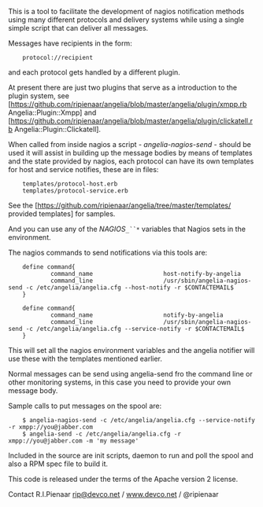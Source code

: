 This is a tool to facilitate the development of nagios notification
methods using many different protocols and delivery systems while
using a single simple script that can deliver all messages.

Messages have recipients in the form:

        protocol://recipient

and each protocol gets handled by a different plugin.

At present there are just two plugins that serve as a introduction to the
plugin system, see [https://github.com/ripienaar/angelia/blob/master/angelia/plugin/xmpp.rb Angelia::Plugin::Xmpp] and [https://github.com/ripienaar/angelia/blob/master/angelia/plugin/clickatell.rb Angelia::Plugin::Clickatell].

When called from inside nagios a script - _angelia-nagios-send_ - should be used
it will assist in building up the message bodies by means of templates and the
state provided by nagios, each protocol can have its own templates for host and
service notifies, these are in files:

        templates/protocol-host.erb
        templates/protocol-service.erb

See the [https://github.com/ripienaar/angelia/tree/master/templates/ provided templates] for samples.

And you can use any of the _NAGIOS`_``*`_ variables that Nagios sets in the environment.

The nagios commands to send notifications via this tools are:

        define command{
                command_name                    host-notify-by-angelia
                command_line                    /usr/sbin/angelia-nagios-send -c /etc/angelia/angelia.cfg --host-notify -r $CONTACTEMAIL$
        }

        define command{
                command_name                    notify-by-angelia
                command_line                    /usr/sbin/angelia-nagios-send -c /etc/angelia/angelia.cfg --service-notify -r $CONTACTEMAIL$
        }

This will set all the nagios environment variables and the angelia notifier will use these with the templates mentioned earlier.

Normal messages can be send using angelia-send fro the command line or other monitoring systems, in this case you need to provide
your own message body.

Sample calls to put messages on the spool are:

        $ angelia-nagios-send -c /etc/angelia/angelia.cfg --service-notify -r xmpp://you@jabber.com
        $ angelia-send -c /etc/angelia/angelia.cfg -r xmpp://you@jabber.com -m 'my message'

Included in the source are init scripts, daemon to run and poll the spool and also a RPM spec file to build it.

This code is released under the terms of the Apache version 2 license.

Contact R.I.Pienaar <rip@devco.net> / www.devco.net / @ripienaar

